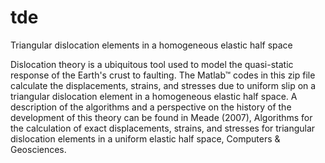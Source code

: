 tde
===

Triangular dislocation elements in a homogeneous elastic half space

Dislocation theory is a ubiquitous tool used to model the quasi-static response of the Earth's crust to faulting. The Matlab™ codes in this zip file calculate the displacements, strains, and stresses due to uniform slip on a triangular dislocation element in a homogeneous elastic half space. A description of the algorithms and a perspective on the history of the development of this theory can be found in Meade (2007), Algorithms for the calculation of exact displacements, strains, and stresses for triangular dislocation elements in a uniform elastic half space, Computers & Geosciences.
